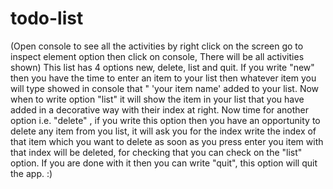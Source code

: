 # todo-list
(Open console to see all the activities by right click on the screen go to inspect element option then click on console, There will be all activities shown)
This list has 4 options new, delete, list and quit. If you write "new" then you have the time to enter an item to your list then whatever item you will type showed in console that " 'your item name' added to your list. Now when to write option "list" it will show the item in your list that you have added in a decorative way with their index at right. Now time for another option i.e. "delete" , if you write this option then you have an opportunity to delete any item from you list, it will ask you for the index write the index of that item which you want to delete as soon as you press enter you item with that index will be deleted, for checking that you can check on the "list" option. If you are done with it then you can write "quit", this option will quit the app. :) 
